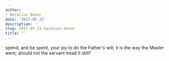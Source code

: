 ```yaml
---
author:
- Horatius Bonar
date: '2017-05-22'
description: ''
slug: 2017-05-22-horatius-bonar
title: ''
---
```

spend, and be spent,
your joy to do the Father's will;
it is the way the Master went;
should not the servant tread it still?



